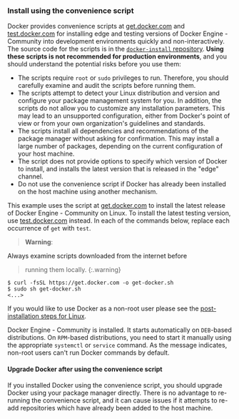 <!-- This file is included in Docker Engine - Community or EE installation docs for Linux. -->

### Install using the convenience script

Docker provides convenience scripts at [get.docker.com](https://get.docker.com/)
and [test.docker.com](https://test.docker.com/) for installing edge and
testing versions of Docker Engine - Community into development environments quickly and
non-interactively. The source code for the scripts is in the
[`docker-install` repository](https://github.com/docker/docker-install).
**Using these scripts is not recommended for production
environments**, and you should understand the potential risks before you use
them:

- The scripts require `root` or `sudo` privileges to run. Therefore,
  you should carefully examine and audit the scripts before running them.
- The scripts attempt to detect your Linux distribution and version and
  configure your package management system for you. In addition, the scripts do
  not allow you to customize any installation parameters. This may lead to an
  unsupported configuration, either from Docker's point of view or from your own
  organization's guidelines and standards.
- The scripts install all dependencies and recommendations of the package
  manager without asking for confirmation. This may install a large number of
  packages, depending on the current configuration of your host machine.
- The script does not provide options to specify which version of Docker to install,
  and installs the latest version that is released in the "edge" channel.
- Do not use the convenience script if Docker has already been installed on the
  host machine using another mechanism.

This example uses the script at [get.docker.com](https://get.docker.com/) to
install the latest release of Docker Engine - Community on Linux. To install the latest
testing version, use [test.docker.com](https://test.docker.com/) instead. In
each of the commands below, replace each occurrence of `get` with `test`.

> **Warning**:
>
Always examine scripts downloaded from the internet before
> running them locally.
{:.warning}

```console
$ curl -fsSL https://get.docker.com -o get-docker.sh
$ sudo sh get-docker.sh
<...>
```

If you would like to use Docker as a non-root user please see the
[post-installation steps for Linux](linux-postinstall.md#manage-docker-as-a-non-root-user).

Docker Engine - Community is installed. It starts automatically on `DEB`-based distributions. On
`RPM`-based distributions, you need to start it manually using the appropriate
`systemctl` or `service` command. As the message indicates, non-root users can't
run Docker commands by default.

#### Upgrade Docker after using the convenience script

If you installed Docker using the convenience script, you should upgrade Docker
using your package manager directly. There is no advantage to re-running the
convenience script, and it can cause issues if it attempts to re-add
repositories which have already been added to the host machine.
